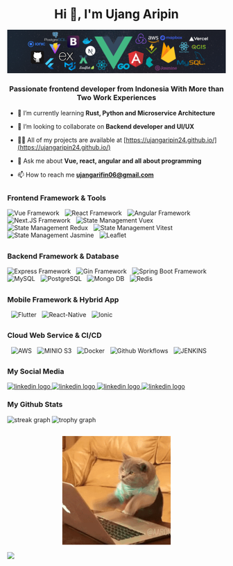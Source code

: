 
<h1 align="center">Hi 👋, I'm Ujang Aripin</h1>  

![](./assets/header_.png)

<h3 align="center">Passionate frontend developer from Indonesia With More than Two Work Experiences</h3>    

- 🌱 I’m currently learning **Rust, Python and Microservice Architecture**  
  
- 👯 I’m looking to collaborate on **Backend developer and UI/UX**  
  
- 👨‍💻 All of my projects are available at [https://ujangaripin24.github.io/](https://ujangaripin24.github.io/)  
  
- 💬 Ask me about **Vue, react, angular and all about programming**  
  
- 📫 How to reach me **ujangarifin06@gmail.com**


##

<div align="left">
<h3>Frontend Framework & Tools</h3>
  <img title="Vue" src="https://ujangaripin24.github.io/img/icon/Vue.svg" height="35" alt="Vue Framework"  />
  <img width="5" />
  <img title="React" src="https://ujangaripin24.github.io/img/icon/React.svg" height="35" alt="React Framework"  />
  <img width="5" />
  <img title="Angular" src="https://ujangaripin24.github.io/img/icon/Angular.svg" height="35" alt="Angular Framework"  />
  <img width="5" />
  <img title="Next.JS" src="https://ujangaripin24.github.io/img/icon/Next.svg" height="35" alt="Next.JS Framework"  />
    <img width="5" />
  <img title="State Management Vuex" src="https://ujangaripin24.github.io/img/icon/Vuex.svg" height="35" alt="State Management Vuex"  />
  <img width="5" />
  <img title="State Management Redux" src="https://ujangaripin24.github.io/img/icon/Redux.svg" height="35" alt="State Management Redux"  />
  <img width="5" />
  <img title="Unit Testing Vitest" src="https://ujangaripin24.github.io/img/icon/Vitest.svg" height="35" alt="State Management Vitest"  />
  <img width="5" />
  <img title="Unit Testing Jasmine" src="https://ujangaripin24.github.io/img/icon/Jasmine.svg" height="35" alt="State Management Jasmine"  />
  <img width="5" />
  <img title=" Leaflet" src="https://ujangaripin24.github.io/img/icon/Leaflet.svg" height="35" alt="Leaflet"  />
  <img width="5" />
</div>

##

<div align="left">
<h3>Backend Framework & Database</h3>
  <img title="Express" src="https://ujangaripin24.github.io/img/icon/Express.svg" height="35" alt="Express Framework"  />
  <img width="5" />
  <img title="Golang" src="https://ujangaripin24.github.io/img/icon/Golang.svg" height="35" alt="Gin Framework"  />
  <img width="5" />
  <img title="Spring Boot" src="https://ujangaripin24.github.io/img/icon/Spring-Boot.svg" height="35" alt="Spring Boot Framework"  />
    <img width="5" />
  <img title="MySQL" src="https://ujangaripin24.github.io/img/icon/My-SQL.svg" height="35" alt="MySQL"  />
  <img width="5" />
  <img title="PostgreSQL" src="https://ujangaripin24.github.io/img/icon/PostGIS.svg" height="35" alt="PostgreSQL"  />
  <img width="5" />
  <img title="Mongo DB" src="https://ujangaripin24.github.io/img/icon/Mongodb.svg" height="35" alt="Mongo DB"  />
  <img width="5" />
  <img title="Redis" src="https://ujangaripin24.github.io/img/icon/REDIS.svg" height="35" alt="Redis"  />
</div>

##

<div align="left">
<h3>Mobile Framework & Hybrid App</h3>
  <img width="5" />
  <img title="Flutter" src="https://ujangaripin24.github.io/img/icon/Flutter.svg" height="35" alt="Flutter"  />
  <img width="5" />
  <img title="React-Native" src="https://ujangaripin24.github.io/img/icon/React-Native.svg" height="35" alt="React-Native"  />
  <img width="5" />
  <img title="Ionic" src="https://ujangaripin24.github.io/img/icon/Ionic.svg" height="35" alt="Ionic"  />
</div>

##

<div align="left">
<h3>Cloud Web Service & CI/CD</h3>
  <img width="5" />
  <img title="AWS" src="https://ujangaripin24.github.io/img/icon/AWS.svg" height="35" alt="AWS"  />
  <img width="5" />
  <img title="Mongo DB" src="https://ujangaripin24.github.io/img/icon/MINIO.svg" height="35" alt="MINIO S3"  />
  <img width="5" />
  <img title="Docker" src="https://ujangaripin24.github.io/img/icon/Docker.svg" height="35" alt="Docker"  />
  <img width="5" />
  <img title="Github Workflows" src="https://ujangaripin24.github.io/img/icon/Github.svg" height="35" alt="Github Workflows"  />
  <img width="5" />
  <img title="JENKINS" src="https://ujangaripin24.github.io/img/icon/JENKINS.svg" height="35" alt="JENKINS"  />
</div>

##

<div align="left">
<h3>My Social Media</h3>
<a target="_blank" href="https://linkedin.com/in/ujang-aripin-a80107237">
  <img src="https://img.shields.io/static/v1?message=LinkedIn&logo=linkedin&label=&color=0077B5&logoColor=white&labelColor=&style=for-the-badge" height="25" alt="linkedin logo"  />
</a>
<a target="_blank" href="https://ujangaripin24.github.io/">
  <img src="https://img.shields.io/static/v1?message=Github&logo=Github&label=&color=36454F&logoColor=white&labelColor=&style=for-the-badge" height="25" alt="linkedin logo"  />
</a>
<a target="_blank" href="https://instagram.com/aripin_2401">
  <img src="https://img.shields.io/static/v1?message=Instagram&logo=Instagram&label=&color=fa7e1e&logoColor=white&labelColor=&style=for-the-badge" height="25" alt="linkedin logo"  />
</a>
<a target="_blank" href="https://facebook.com/aripin.p.18">
  <img src="https://img.shields.io/static/v1?message=Facebook&logo=Facebook&label=&color=1877F2&logoColor=white&labelColor=&style=for-the-badge" height="25" alt="linkedin logo"  />
</a>
</div>

###

<div align="left">
<h3>My Github Stats</h3>
      <img src="https://streak-stats.demolab.com?user=ujangaripin24&locale=en&mode=daily&theme=dracula&hide_border=false&border_radius=5&order=3" height="150" alt="streak graph"  />
      <img src="https://github-profile-trophy.vercel.app?username=ujangaripin24&theme=dracula&column=-1&row=1&margin-w=8&margin-h=8&no-bg=false&no-frame=false&order=4" height="150" alt="trophy graph"  />
</div>

##

<div align="center">
  <img src="./assets/2GU.gif" width="250" height="250" />
</div>

[![](https://capsule-render.vercel.app/api?type=waving&color=306998&height=120&section=footer)](https://capsule-render.vercel.app/api?type=waving&color=00008B&height=120&section=footer)
